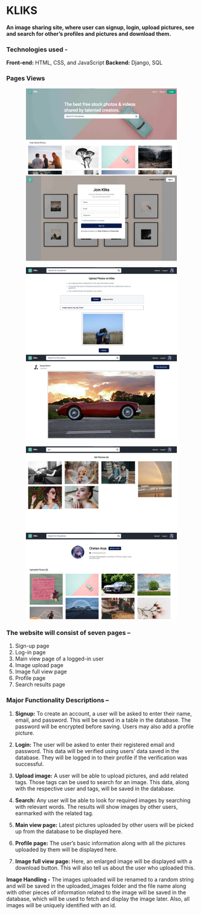 # KLIKS
**An image sharing site, where user can signup, login, upload pictures, see and search for other’s profiles and pictures and download them.**

### Technologies used - 
**Front-end:** HTML, CSS, and JavaScript
**Backend:** Django, SQL

### Pages Views
<p align="center">
  <img src="https://raw.githubusercontent.com/navjeet-py/kliks/main/media/landing-page.jpeg" width="400" title="hover text">
  <img src="https://github.com/navjeet-py/kliks/blob/main/media/signup-page.jpeg" width="400" alt="accessibility text">
</p>
<p align="center">
  <img src="https://raw.githubusercontent.com/navjeet-py/kliks/main/media/upload-page.jpeg" width="400" title="hover text">
  <img src="https://github.com/navjeet-py/kliks/blob/main/media/imageview-page.jpeg" width="400" alt="accessibility text">
</p>
<p align="center">
  <img src="https://raw.githubusercontent.com/navjeet-py/kliks/main/media/search-page.jpeg" width="400" title="hover text">
  <img src="https://github.com/navjeet-py/kliks/blob/main/media/profile-page.jpeg" width="400" alt="accessibility text">
</p>


### The website will consist of seven pages –
1. Sign-up page
2. Log-in page
3. Main view page of a logged-in user
4. Image upload page
5. Image full view page
6. Profile page
7. Search results page


### Major Functionality Descriptions –
1. **Signup:** To create an account, a user will be asked to enter their name, email, and
password. This will be saved in a table in the database. The password will be encrypted
before saving. Users may also add a profile picture.

2. **Login:** The user will be asked to enter their registered email and password. This data will
be verified using users’ data saved in the database. They will be logged in to their profile
if the verification was successful.

3. **Upload image:** A user will be able to upload pictures, and add related tags. Those tags
can be used to search for an image. This data, along with the respective user and tags,
will be saved in the database.

4. **Search:** Any user will be able to look for required images by searching with relevant
words. The results will show images by other users, earmarked with the related tag.

5. **Main view page:** Latest pictures uploaded by other users will be picked up from the
database to be displayed here.

6. **Profile page:** The user’s basic information along with all the pictures uploaded by them
will be displayed here.

7. **Image full view page:** Here, an enlarged image will be displayed with a download
button. This will also tell us about the user who uploaded this. 

**Image Handling -** The images uploaded will be renamed to a random string and will be saved in
the uploaded_images folder and the file name along with other pieces of information related to
the image will be saved in the database, which will be used to fetch and display the image later.
Also, all images will be uniquely identified with an id.

